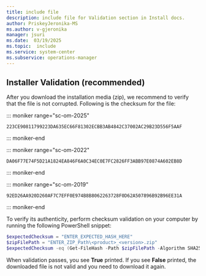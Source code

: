 ```yaml
---
title: include file
description: include file for Validation section in Install docs.
author: PriskeyJeronika-MS
ms.author: v-gjeronika
manager: jsuri
ms.date:  03/19/2025
ms.topic:  include
ms.service: system-center
ms.subservice: operations-manager
---
```


## Installer Validation (recommended) 

After you download the installation media (zip), we recommend to verify that the file is not corrupted. Following is the checksum for the file:

::: moniker range="sc-om-2025"
```
223CE90811799223DA635EC66F81302ECBB3AB4842C37002AC29B23D556F5AAF
```
::: moniker-end

::: moniker range="sc-om-2022"
```
DA06F77E74F5D21A1824EA846F6A0C34EC0E7FC2826FF3ABB97E0874A602EB8D
```
::: moniker-end

::: moniker range="sc-om-2019"
```
92ED26AA920D260AF7C7EFF0E974B8B8062263728F0D62A507896B92B96EE31A
```
::: moniker-end

To verify its authenticity, perform checksum validation on your computer by running the following PowerShell snippet:

```powershell
$expectedChecksum = "ENTER_EXPECTED_HASH_HERE"
$zipFilePath = "ENTER_ZIP_Path\<product>_<version>.zip"
$expectedChecksum -eq (Get-FileHash -Path $zipFilePath -Algorithm SHA256).Hash
```

When validation passes, you see **True** printed. If you see **False** printed, the downloaded file is not valid and you need to download it again.